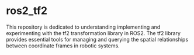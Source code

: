 # ros2_tf2
This repository is dedicated to understanding implementing and experimenting with the tf2 transformation library in ROS2. The tf2 library provides essential tools for managing and querying the spatial relationships between coordinate frames in robotic systems.

